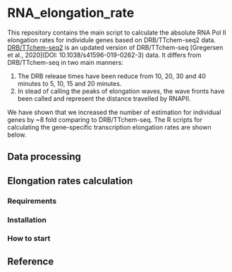 # RNA_elongation_rate

This repository contains the main script to calculate the absolute RNA Pol II elongation rates for individule genes based on DRB/TTchem-seq2 data.
[DRB/TTchem-seq2]() is an updated version of DRB/TTchem-seq [Gregersen et al., 2020](DOI: 10.1038/s41596-019-0262-3) data. It differs from DRB/TTchem-seq in two main manners:

1. The DRB release times have been reduce from 10, 20, 30 and 40 minutes to 5, 10, 15 and 20 minutes.
2. In stead of calling the peaks of elongation waves, the wave fronts have been called and represent the distance travelled by RNAPII.

We have shown that we increased the number of estimation for individual genes by ~8 fold comparing to DRB/TTchem-seq. The R scripts for calculating the gene-specific transcription elongation rates are shown below.

## Data processing

## Elongation rates calculation


### Requirements


### Installation


### How to start



## Reference 



